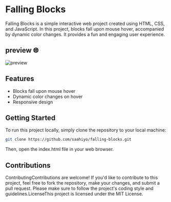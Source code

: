 # Falling Blocks

Falling Blocks is a simple interactive web project created using HTML, CSS, and JavaScript. In this project, blocks fall upon mouse hover, accompanied by dynamic color changes. It provides a fun and engaging user experience.

## preview 🌐 

![preview](https://github.com/saahiyo/Falling-Blocks/assets/81853097/f71520dc-849c-40cb-961c-4f9ddc464cf1)

## Features
- Blocks fall upon mouse hover
- Dynamic color changes on hover
- Responsive design

## Getting Started
To run this project locally, simply clone the repository to your local machine:

```bash
git clone https://github.com/saahiyo/falling-blocks.git
```
Then, open the index.html file in your web browser.

## Contributions
 ContributingContributions are welcome! If you'd like to contribute to this project, feel free to fork the repository, make your changes, and submit a pull request. Please make sure to follow the project's coding style and guidelines.LicenseThis project is licensed under the MIT License.
